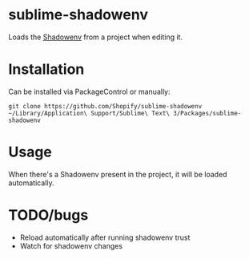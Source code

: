 # sublime-shadowenv

Loads the [Shadowenv](https://shopify.github.io/shadowenv) from a project when editing it.

# Installation

Can be installed via PackageControl or manually:

```
git clone https://github.com/Shopify/sublime-shadowenv ~/Library/Application\ Support/Sublime\ Text\ 3/Packages/sublime-shadowenv
```

# Usage

When there's a Shadowenv present in the project, it will be loaded automatically.

# TODO/bugs

* Reload automatically after running shadowenv trust
* Watch for shadowenv changes
